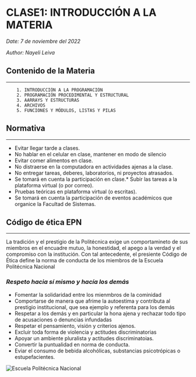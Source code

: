   # CLASE1: INTRODUCCIÓN A LA MATERIA
  *Date:* *7 de noviembre del 2022*

*Author:* *Nayeli Leiva*
##    **Contenido de la Materia**
  --- 
        1. INTRODUCCIÓN A LA PROGRAMACIÓN
        2. PROGRAMACIÓN PROCEDIMENTAL Y ESTRUCTURAL
        3. AARRAYS Y ESTRUCTURAS 
        4. ARCHIVOS
        5. FUNCIONES Y MÓDULOS, LISTAS Y PILAS
## **Normativa**
---

* Evitar llegar tarde a clases.
* No hablar en el celular en clase, mantener en modo de silencio
* Evitar comer alimentos en clase.
* No distraerse en la computadora en actividades ajenas a la clase.
* No entregar tareas, deberes, laboratorios, ni proyectos atrasados.
* Se tomará en cuenta la participación en clase.* Subir las tareas a la plataforma virtual (o por correo).
* Pruebas teóricas en plataforma virtual (o escritas).
* Se tomará en cuenta la participación de eventos académicos que organice la Facultad de Sistemas.

## **Código de ética EPN**
---
La tradición y el prestigio de la Politécnica exige un comportamineto de sus miembros en el encuadre mutuo, la honestidad, el apego a la verdad y el compromiso con la institución.
Con tal antecedente, el presiente Código de Ética define la norma de conducta de los miembros de la Escuela Politécnica Nacional
### *Respeto hacia sí mismo y hacía los demás*

 * Fomentar la solidaridad entre los mienmbros de la cominidad
 * Comportarse de manera que afrime la autoestima y contributa al prestigio institucional, que sea ejemplo y referenta para los demás
 * Respetar a los demás y en particular la hona ajena y rechazar todo tipo de acusaciones o denuncias infundadas
 * Respetar el pensamiento, visión y criterios ajenos.
 * Excluir toda forma de violencia y actitudes discriminatorias
 * Apoyar un ambiente pluralista y actitudes discriminatoias.
 * Convertir la puntualidad en norma de conducta.
 * Eviar el consumo de bebida alcohólicas, substancias psicotrópicas o estupefacientes. 


![Escuela Politécnica Nacional](https://www.epn.edu.ec/wp-content/uploads/2022/08/logo-epn-vertical.png)